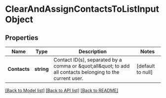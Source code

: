# ClearAndAssignContactsToListInputObject

## Properties
Name | Type | Description | Notes
------------ | ------------- | ------------- | -------------
**Contacts** | **string** | Contact ID(s), separated by a comma or \&quot;all\&quot; to add all contacts belonging to the current user. | [default to null]

[[Back to Model list]](../README.md#documentation-for-models) [[Back to API list]](../README.md#documentation-for-api-endpoints) [[Back to README]](../README.md)


